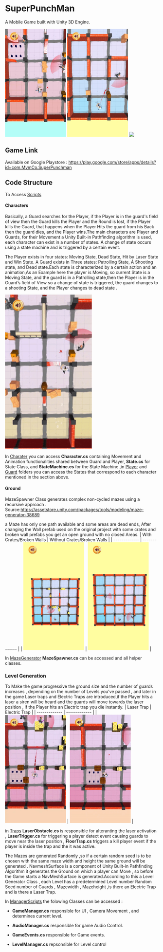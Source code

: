 # SuperPunchMan
<body>
  
A Mobile Game built with Unity 3D Engine.
  
</body>

<img SRC="RobbersRace/Media/Photo1.png" width="200">  <img SRC="RobbersRace/Media/Photo2.png" width="200"> <img SRC="RobbersRace/Media/ezgif.com-gif-maker.gif" width="285">
<body>
  
## Game Link 
  
  Available on Google Playstore : https://play.google.com/store/apps/details?id=com.MymCo.SuperPunchman
## Code Structure
  
  To Access  [Scripts](https://github.com/Mostafaelsherief/SuperPunchMan/tree/main/RobbersRace/Assets/Scripts)
  
  
 #### Characters 
Basically, a Guard searches for the Player, if the Player is in the guard's field of view then the Guard kills the Player and the Round is lost, if the Player kills the Guard, that happens when the Player Hits the guard from his Back then the guard dies, and the Player wins.The main characters are Player and Guards, for their Movement a Unity Built-in Pathfinding algorithm is used, each character can exist in a number of states. A change of state occurs using a state machine and is triggered by a certain event.
 
The Player exists in four states: Moving State, Dead State, Hit by Laser State and Win State. A Guard exists in Three states: Patrolling State, A Shooting state, and Dead state.Each state is characterized by a certain action and an animation,As an Example here the player is Moving, so current State is a Moving State,  and the guard is in a Patrolling state,then the Player is in the Guard’s field of View so a change of state is triggered, the guard changes to a shooting State, and the Player changes to dead state .
 <body>
  <img SRC="RobbersRace/Media/Move-Dead.gif" width="285">
  </body>
  
In  [Charater](https://github.com/Mostafaelsherief/SuperPunchMan/tree/main/RobbersRace/Assets/Scripts/Character) you can access **Character.cs** containing Movement and Animation functionalities shared between Guard and Player,  **State.cs** for State Class, and **StateMachine.cs** for the State Machine ,in [Player](https://github.com/Mostafaelsherief/SuperPunchMan/tree/main/RobbersRace/Assets/Scripts/Character/Player) and [Guard](https://github.com/Mostafaelsherief/SuperPunchMan/tree/main/RobbersRace/Assets/Scripts/Character/Guard) folders you can access the States that correspond to each character mentioned in the section above. 
  
  
#### Ground

MazeSpawner Class generates complex non-cycled mazes using a recursive approach . Source:https://assetstore.unity.com/packages/tools/modeling/maze-generator-38689

a Maze has only one path available and some areas are dead ends, After changing the Wall prefab used on the original project with some crates and broken wall prefabs you get an open ground with no closed Areas.
| With Crates/Broken Walls  | Without Crates/Broken Walls |
| ------------- | ------------- |
| <img SRC="RobbersRace/Media/MazeWithCrates.jpg" width="200">  |  <img SRC="RobbersRace/Media/MazeWithoutCrates.jpg" width="200">  |

 In [MazeGenerator](https://github.com/Mostafaelsherief/SuperPunchMan/tree/main/RobbersRace/Assets/Scripts/ManagerScripts/MazeGenerator)  **MazeSpawner.cs** can be accessed and all helper classes.

### Level Generation

To Make the game progressive the ground size  and the number of guards increases , depending on the number of Levels you’ve passed , and later in the game  Laser traps and  Electric Traps are introduced,if the Player hits a laser a siren will be heard and the guards will move towards the laser position , if the Player hits an  Electric trap you die instantly.
 | Laser Trap   | Electric Trap |
| ------------- | ------------- |
| <img SRC="RobbersRace/Media/LaserTrap.gif" width="200">  |  <img SRC="RobbersRace/Media/ElectricTrap.gif" width="200">  |

  in [Traps](https://github.com/Mostafaelsherief/SuperPunchMan/tree/main/RobbersRace/Assets/Scripts/Traps) **LaserObstacle.cs** is responsible for alteranting the laser activation , **LaserTrigger.cs** for triggering a player detect event causing guards to move near the laser position , **FloorTrap.cs** triggers a kill player event if the player is inside the trap and the it was active.  
  
 The Mazes are generated Randomly ,so if a certain random seed is to be chosen with the same maze width and height the same ground will be generated .
NavmeshSurface is a component  of Unity Built-in Pathfinding Algorithm it generates the Ground on which a player can Move , so before the Game starts a NavMeshSurface is generated.According to this a Level Generator Class , each Level has a predetermined Level number Random Seed number of Guards , Mazewidth , Mazeheight ,is there an Electric Trap and  is there a Laser Trap. 
  
In [ManagerScripts](https://github.com/Mostafaelsherief/SuperPunchMan/tree/main/RobbersRace/Assets/Scripts/ManagerScripts/MazeGenerator) the folowing Classes can be accessed : 
* **GameManager.cs** responsible for UI , Camera Movement , and determines current level.  
* **AudioManager.cs** responsible for game Audio Control.
* **GameEvents.cs** responsible for Game events.
* **LevelManager.cs** repsonsible for Level control
  
  



  </body >



